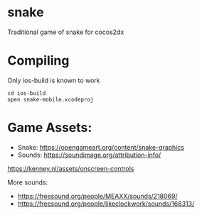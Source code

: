 # snake
Traditional game of snake for cocos2dx

# Compiling
Only ios-build is known to work
```
cd ios-build
open snake-mobile.xcodeproj
```

# Game Assets:
* Snake: https://opengameart.org/content/snake-graphics
* Sounds: https://soundimage.org/attribution-info/

https://kenney.nl/assets/onscreen-controls

More sounds:
* https://freesound.org/people/MEAXX/sounds/218069/
* https://freesound.org/people/likeclockwork/sounds/168313/
